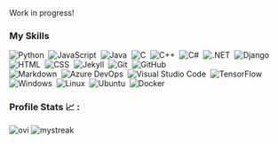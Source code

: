 Work in progress!

### My Skills

![Python](https://img.shields.io/badge/-Python-05122A?style=flat&logo=python)&nbsp;
![JavaScript](https://img.shields.io/badge/-JavaScript-05122A?style=flat&logo=javascript)&nbsp;
![Java](https://img.shields.io/badge/-Java-05122A?style=flat&logo=Java&logoColor=FFA518)&nbsp;
![C](https://img.shields.io/badge/-C-05122A?style=flat&logo=C&logoColor=A8B9CC)&nbsp;
![C++](https://img.shields.io/badge/-C++-05122A?style=flat&logo=C%2B%2B&logoColor=00599C)&nbsp;
![C#](https://img.shields.io/badge/C%20Sharp-05122A?logo=C%20Sharp)&nbsp;
![.NET](https://img.shields.io/badge/.NET-05122A?logo=.NET)&nbsp;
![Django](https://img.shields.io/badge/-Django-05122A?style=flat&logo=django&logoColor=092E20)&nbsp;
![HTML](https://img.shields.io/badge/-HTML-05122A?style=flat&logo=HTML5)&nbsp;
![CSS](https://img.shields.io/badge/-CSS-05122A?style=flat&logo=CSS3&logoColor=1572B6)&nbsp;
![Jekyll](https://img.shields.io/badge/-Jekyll-05122A?style=flat&logo=Jekyll&logoColor=1572B6)&nbsp;
![Git](https://img.shields.io/badge/-Git-05122A?style=flat&logo=git)&nbsp;
![GitHub](https://img.shields.io/badge/-GitHub-05122A?style=flat&logo=github)\
![Markdown](https://img.shields.io/badge/-Markdown-05122A?style=flat&logo=markdown)&nbsp;
![Azure DevOps](https://img.shields.io/badge/-Azure%20Devops-05122A?style=flat&logo=azure%20devops)&nbsp;
![Visual Studio Code](https://img.shields.io/badge/-Visual%20Studio%20Code-05122A?style=flat&logo=visual-studio-code&logoColor=007ACC)&nbsp;
![TensorFlow](https://img.shields.io/badge/TensorFlow-05122A?logo=TensorFlow)&nbsp;
![Windows](https://img.shields.io/badge/Windows-05122A?logo=Windows)&nbsp;
![Linux](https://img.shields.io/badge/Linux-05122A?logo=Linux)&nbsp;
![Ubuntu](https://img.shields.io/badge/Ubuntu-05122A?logo=Ubuntu)&nbsp;
![Docker](https://img.shields.io/badge/Docker-05122A?logo=Docker)&nbsp;


### Profile Stats :chart_with_upwards_trend: :
<img src="https://github-readme-stats.vercel.app/api/top-langs?username=madushadhanushka&show_icons=true&locale=en&layout=compact&theme=chartreuse-dark" alt="ovi" />
<img src="https://github-readme-streak-stats.herokuapp.com/?user=jmcdonald&theme=tokyonight" alt="mystreak"/>
